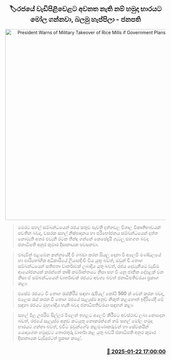 <p align='center'><b><h2 align='center' title='President Warns of Military Takeover of Rice Mills if Government Plans Are Defied'>🏷රජයේ වැඩිපිළිවෙළට අවනත නැති නම් හමුදා භාරයට මෝල ගන්නවා, බලමු හැප්පිලා - ජනපති</h2></b></p>
<p align='center'><img src='https://helakuru.sgp1.cdn.digitaloceanspaces.com/esana/images/lib/anura-president-satana-sirasa.jpg' width='600' alt='President Warns of Military Takeover of Rice Mills if Government Plans Are Defied'></p>

> මෙරට සහල් සම්බන්ධයෙන් රජය සතුව පැවති දත්තවල විශාල විකෘතිභාවයක් පවතින බවද, වසරක සහල් නිෂ්පාදනය හා පරිභෝජනය සම්බන්ධයෙන් දත්ත නොමැති අතර එවැනි රටක තීන්දු ගන්නේ කෙසේදැයි ගැටලු සහගත බවද ජනාධිපති අනුර කුමාර දිසානායක පවසනවා.

> එබැවින් එළඹෙන කන්නයේදී වී ගබඩා කරන සියලු දෙනා වී අලෙවි මණ්ඩලයේ හා පාරිභෝගික අධිකාරියේ ලියාපදිංචි විය යුතු බවත්, ඔවුන් වී තොග සම්බන්ධයෙන් සතිපතා වාර්තාවක් ලබාදිය යුතු බවත්, රජය දෙවැනියට වැඩිම ආයෝජනයක් කරන්නේ කෘෂි කර්මාන්තයට නිසා සහ වී යනු ජාතික දේපළක් වන නිසා ඒ සම්බන්ධයෙන් වාර්තාවක් රජයට අවශ්‍ය බවත් ජනාධිපතිවරයා ප්‍රකාශ කළා.

> එසේම රජයට වී තොග රැස්කිරීම සඳහා රුපියල් කෝටි 500 ක් වෙන් කරන බවද, එලෙස රැස් කරන වී තොග රජයේ සැලැස්ම අනුව නිකුත් කළහොත් ඉදිරියේදී මේ සඳහා රජයට මුහුණදිය හැකි බවද ජනාධිපතිවරයා සඳහන් කළා.

> සහල් මිල උපරිම සිල්ලර මිලෙන් ඉහළට අලෙවි කිරීමට අවස්ථාව ලබා නොදෙන බවත්, රජයේ සැලැස්ම අනුව කටයුතු නොකරන්නේ නම් සහල් මෝල හමුදා භාරයට ගන්නා බවත්, එවිට ඔවුන්ගේම කළමණාකරුවන් හා සේවකයින් යොදාගෙන හමුදාවට තොරතුරු වාර්තා කළ යුතු බවයි ජනාධිපති අනුර කුමාර දිසානායක වැඩිදුරටත් ප්‍රකාශ කළේ.



<h3 align='right'><a href='https://www.helakuru.lk/esana/p/106786/'>📅 2025-01-22 17:00:00</a></h3>
